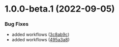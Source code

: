 # 1.0.0-beta.1 (2022-09-05)


### Bug Fixes

* added workflows ([3c8ab9c](https://github.com/prashant9428/semantic-versioning/commit/3c8ab9c5690d7f44cc1f147a098f376cdd72849f))
* added workflows ([495a3a8](https://github.com/prashant9428/semantic-versioning/commit/495a3a8a99c9a02e5e4d091970226181e544aa7b))
